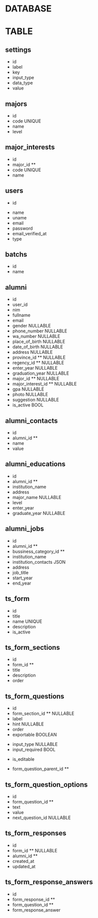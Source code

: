 # DATABASE

# TABLE

## settings
- id
- label
- key
- input_type
- data_type
- value

## majors
- id
- code UNIQUE
- name
- level

## major_interests
- id
- major_id **
- code UNIQUE
- name

## users
- id
<!-- - uid -->
- name
- uname
- email 
- password
- email_verified_at
- type

## batchs
- id
- name

## alumni
- id
- user_id
- nim
- fullname
- email
- gender NULLABLE
- phone_number NULLABLE
- wa_number NULLABLE
- place_of_birth NULLABLE
- date_of_birth NULLABLE
- address NULLABLE
- province_id ** NULLABLE
- regency_id ** NULLABLE
- enter_year NULLABLE
- graduation_year NULLABLE
- major_id ** NULLABLE
- major_interest_id ** NULLABLE
- gpa NULLABLE
- photo NULLABLE
- suggestion NULLABLE
- is_active BOOL
<!-- - contacts JSON -->

## alumni_contacts
- id
- alumni_id **
- name
- value
  
## alumni_educations
- id
- alumni_id **
- institution_name
- address
- major_name NULLABLE
- level
- enter_year
- graduate_year NULLABLE


## alumni_jobs
- id
- alumni_id **
- bussiness_category_id **
- institution_name
- institution_contacts JSON
- address
- job_title
- start_year
- end_year

## ts_form
- id
- title
- name UNIQUE
- description
- is_active
  
## ts_form_sections
- id 
- form_id **
- title
- description
- order

## ts_form_questions
- id 
- form_section_id ** NULLABLE
- label
- hint NULLABLE
- order
- exportable BOOLEAN
<!-- - export_code NULLABLE -->
<!-- - export_order NULLABLE -->
- input_type NULLABLE
- input_required BOOL
<!-- - options NULLABLE -->
- is_editable
<!-- - from_existing -->
- form_question_parent_id **

## ts_form_question_options
- id
- form_question_id **
- text
- value
- next_question_id NULLABLE

<!-- ## ts_form_template
- id
- label
- name
- table_name 
- column_name -->

## ts_form_responses
- id
- form_id ** NULLABLE
- alumni_id **
- created_at
- updated_at

## ts_form_response_answers
- id
- form_response_id **
- form_question_id **
- form_response_answer